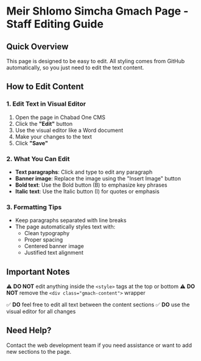 # Meir Shlomo Simcha Gmach Page - Staff Editing Guide

## Quick Overview
This page is designed to be easy to edit. All styling comes from GitHub automatically, so you just need to edit the text content.

## How to Edit Content

### 1. Edit Text in Visual Editor
1. Open the page in Chabad One CMS
2. Click the **"Edit"** button
3. Use the visual editor like a Word document
4. Make your changes to the text
5. Click **"Save"**

### 2. What You Can Edit
- **Text paragraphs**: Click and type to edit any paragraph
- **Banner image**: Replace the image using the "Insert Image" button
- **Bold text**: Use the Bold button (B) to emphasize key phrases
- **Italic text**: Use the Italic button (I) for quotes or emphasis

### 3. Formatting Tips
- Keep paragraphs separated with line breaks
- The page automatically styles text with:
  - Clean typography
  - Proper spacing
  - Centered banner image
  - Justified text alignment

## Important Notes

⚠️ **DO NOT** edit anything inside the `<style>` tags at the top or bottom
⚠️ **DO NOT** remove the `<div class="gmach-content">` wrapper

✅ **DO** feel free to edit all text between the content sections
✅ **DO** use the visual editor for all changes

## Need Help?
Contact the web development team if you need assistance or want to add new sections to the page.
